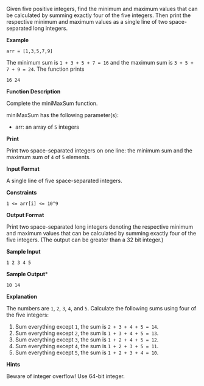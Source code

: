 Given five positive integers, find the minimum and maximum values that can be calculated by summing exactly four of the five integers. Then print the respective minimum and maximum values as a single line of two space-separated long integers. 

**Example**

```arr = [1,3,5,7,9]```

The minimum sum is ```1 + 3 + 5 + 7 = 16``` and the maximum sum is ```3 + 5 + 7 + 9 = 24```. The function prints

```
16 24
```

**Function Description**

Complete the miniMaxSum function.

miniMaxSum has the following parameter(s):
* arr: an array of ```5``` integers

**Print**

Print two space-separated integers on one line: the minimum sum and the maximum sum of ```4``` of ```5``` elements.

**Input Format**

A single line of five space-separated integers.

**Constraints**

```1 <= arr[i] <= 10^9```

**Output Format**

Print two space-separated long integers denoting the respective minimum and maximum values that can be calculated by summing exactly four of the five integers. (The output can be greater than a 32 bit integer.)

**Sample Input**

```1 2 3 4 5```

**Sample Output***

```10 14```

**Explanation**

The numbers are ```1```, ```2```, ```3```, ```4```, and ```5```. Calculate the following sums using four of the five integers:

1. Sum everything except ```1```, the sum is ```2 + 3 + 4 + 5 = 14```.
2. Sum everything except ```2```, the sum is ```1 + 3 + 4 + 5 = 13```. 
3. Sum everything except ```3```, the sum is ```1 + 2 + 4 + 5 = 12```.
4. Sum everything except ```4```, the sum is ```1 + 2 + 3 + 5 = 11```.
5. Sum everything except ```5```, the sum is ```1 + 2 + 3 + 4 = 10```. 

**Hints**

Beware of integer overflow! Use 64-bit integer. 